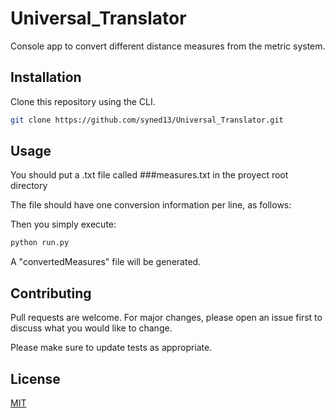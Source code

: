 # Universal_Translator
Console app to convert different distance measures from the metric system.


## Installation

Clone this repository using the CLI.

```bash
git clone https://github.com/syned13/Universal_Translator.git
```

## Usage
You should put a .txt file called ###measures.txt in the proyect root directory

The file should have one conversion information per line, as follows:
<magnitude> <unit> <targetUnit>
<anotherMAgnitude> <unit> <targetUnit>

Then you simply execute:
```bash
python run.py
```
A "convertedMeasures" file will be generated.

## Contributing
Pull requests are welcome. For major changes, please open an issue first to discuss what you would like to change.

Please make sure to update tests as appropriate.

## License
[MIT](https://choosealicense.com/licenses/mit/)

